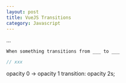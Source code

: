 ```yaml
---
layout: post
title: VueJS Transitions
category: Javascript
---
```


<i class="fa fa-asterisk text--green" aria-hidden="true"></i> ...

`When something transitions from ___ to ___`



```js
// xxx
```

opacity 0 -> opacity 1
transition: opacity 2s;

